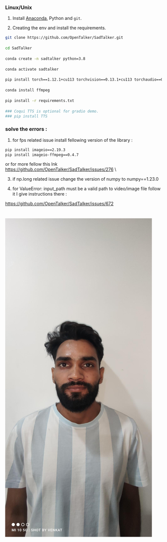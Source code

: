 
### Linux/Unix

1. Install [Anaconda](https://www.anaconda.com/), Python and `git`.

2. Creating the env and install the requirements.
  ```bash
  git clone https://github.com/OpenTalker/SadTalker.git

  cd SadTalker 

  conda create -n sadtalker python=3.8

  conda activate sadtalker

  pip install torch==1.12.1+cu113 torchvision==0.13.1+cu113 torchaudio==0.12.1 --extra-index-url https://download.pytorch.org/whl/cu113

  conda install ffmpeg

  pip install -r requirements.txt

  ### Coqui TTS is optional for gradio demo. 
  ### pip install TTS

  ```


### solve the errors : 

1. for fps related issue install fellowing version of the library :
```
pip install imageio==2.19.3
pip install imageio-ffmpeg==0.4.7 
```

or for more fellow this lnk 
https://github.com/OpenTalker/SadTalker/issues/276   \


3. if np.long related issue 
change the version of numpy to numpy==1.23.0 


4. for ValueError: input_path must be a valid path to video/image file
follow it I give instructions there : 

https://github.com/OpenTalker/SadTalker/issues/672



# [![Watch the video](examples/source_image/ramveer.jpeg)](/examples/generated_video/ramveer.mp4)


